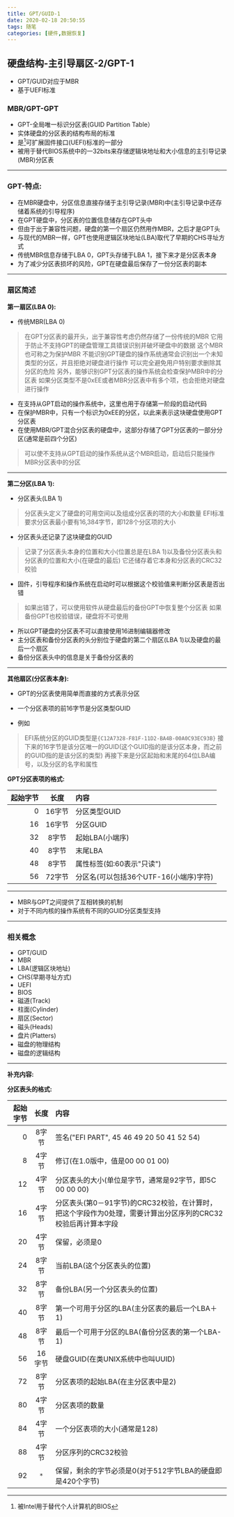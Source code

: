 ```yaml
---
title: GPT/GUID-1
date: 2020-02-18 20:50:55
tags: 随笔
categories: [硬件,数据恢复]
---
```


## 硬盘结构-主引导扇区-2/GPT-1

* GPT/GUID对应于MBR
* 基于UEFI标准

### MBR/GPT-GPT

* GPT-全局唯一标识分区表(GUID Partition Table）
* 实体硬盘的分区表的结构布局的标准
* 是[^1]可扩展固件接口(UEFI)标准的一部分
* 被用于替代BIOS系统中的一32bits来存储逻辑块地址和大小信息的主引导记录(MBR)分区表
[^1]:被Intel用于替代个人计算机的BIOS

---

### GPT-特点:

* 在MBR硬盘中，分区信息直接存储于主引导记录(MBR)中(主引导记录中还存储着系统的引导程序)
* 在GPT硬盘中，分区表的位置信息储存在GPT头中
* 但由于出于兼容性问题，硬盘的第一个扇区仍然用作MBR，之后才是GPT头
* 与现代的MBR一样，GPT也使用逻辑区块地址(LBA)取代了早期的CHS寻址方式
* 传统MBR信息存储于LBA 0，GPT头存储于LBA 1，接下来才是分区表本身
* 为了减少分区表损坏的风险，GPT在硬盘最后保存了一份分区表的副本

---

### 扇区简述

**第一扇区(LBA 0):**

* 传统MBR(LBA 0)
> 在GPT分区表的最开头，出于兼容性考虑仍然存储了一份传统的MBR
> 它用于防止不支持GPT的硬盘管理工具错误识别并破坏硬盘中的数据
> 这个MBR也可称之为保护MBR
> 不能识别GPT硬盘的操作系统通常会识别出一个未知类型的分区，并且拒绝对硬盘进行操作
> 可以完全避免用户特别要求删除其分区的危险
> 另外，能够识别GPT分区表的操作系统会检查保护MBR中的分区表
> 如果分区类型不是0xEE或者MBR分区表中有多个项，也会拒绝对硬盘进行操作
* 在支持从GPT启动的操作系统中，这里也用于存储第一阶段的启动代码
* 在保护MBR中，只有一个标识为0xEE的分区，以此来表示这块硬盘使用GPT分区表
* 在使用MBR/GPT混合分区表的硬盘中，这部分存储了GPT分区表的一部分分区(通常是前四个分区)
> 可以使不支持从GPT启动的操作系统从这个MBR启动，启动后只能操作MBR分区表中的分区

---

**第二分区(LBA 1):**

* 分区表头(LBA 1)
> 分区表头定义了硬盘的可用空间以及组成分区表的项的大小和数量
> EFI标准要求分区表最小要有16,384字节，即128个分区项的大小
* 分区表头还记录了这块硬盘的GUID
> 记录了分区表头本身的位置和大小(位置总是在LBA 1)以及备份分区表头和分区表的位置和大小(在硬盘的最后)
> 它还储存着它本身和分区表的CRC32校验
* 固件，引导程序和操作系统在启动时可以根据这个校验值来判断分区表是否出错
> 如果出错了，可以使用软件从硬盘最后的备份GPT中恢复整个分区表
> 如果备份GPT也校验错误，硬盘将不可使用
* 所以GPT硬盘的分区表不可以直接使用16进制编辑器修改
* 主分区表和备份分区表的头分别位于硬盘的第二个扇区(LBA 1)以及硬盘的最后一个扇区
* 备份分区表头中的信息是关于备份分区表的

---

**其他扇区(分区表本身):**

* GPT的分区表使用简单而直接的方式表示分区
* 一个分区表项的前16字节是分区类型GUID

* 例如
> EFI系统分区的GUID类型是`{C12A7328-F81F-11D2-BA4B-00A0C93EC93B}`
> 接下来的16字节是该分区唯一的GUID(这个GUID指的是该分区本身，而之前的GUID指的是该分区的类型)
> 再接下来是分区起始和末尾的64位LBA编号，以及分区的名字和属性

**GPT分区表项的格式:**

|起始字节|长度|内容|
|----:|:----:|:----|
|0|16字节|分区类型GUID|
|16|16字节|分区GUID|
|32|8字节|起始LBA(小端序)|
|40|8字节|末尾LBA|
|48|8字节|属性标签(如:60表示"只读")
|56|72字节|分区名(可以包括36个UTF-16(小端序)字符)|

---

* MBR与GPT之间提供了互相转换的机制
* 对于不同内核的操作系统有不同的GUID分区类型支持

---

### 相关概念

* GPT/GUID
* MBR
* LBA(逻辑区块地址)
* CHS(早期寻址方式)
* UEFI
* BIOS
* 磁道(Track)
* 柱面(Cylinder)
* 扇区(Sector)
* 磁头(Heads)
* 盘片(Platters)
* 磁盘的物理结构
* 磁盘的逻辑结构

---

**补充内容:**

**分区表头的格式:**

|起始字节|长度|内容|
|----:|:----:|:----|
|0|8字节|签名("EFI PART", 45 46 49 20 50 41 52 54)|
|8|4字节|修订(在1.0版中，值是00 00 01 00)|
|12|4字节|分区表头的大小(单位是字节，通常是92字节，即5C 00 00 00)|
|16|4字节|分区表头(第0－91字节)的CRC32校验，在计算时，把这个字段作为0处理，需要计算出分区序列的CRC32校验后再计算本字段|
|20|4字节|保留，必须是0|
|24|8字节|当前LBA(这个分区表头的位置)|
|32|8字节|备份LBA(另一个分区表头的位置)|
|40|8字节|第一个可用于分区的LBA(主分区表的最后一个LBA＋1)|
|48|8字节|最后一个可用于分区的LBA(备份分区表的第一个LBA-1)|
|56|16字节|硬盘GUID(在类UNIX系统中也叫UUID)|
|72|8字节|分区表项的起始LBA(在主分区表中是2)|
|80|4字节|分区表项的数量|
|84|4字节|一个分区表项的大小(通常是128)|
|88|4字节|分区序列的CRC32校验|
|92|`*`|保留，剩余的字节必须是0(对于512字节LBA的硬盘即是420个字节)|

